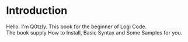 # Introduction
Hello. I'm Q0tzly. This book for the beginner of Logi Code.<br>
The book supply How to Install, Basic Syntax and Some Samples for you.
